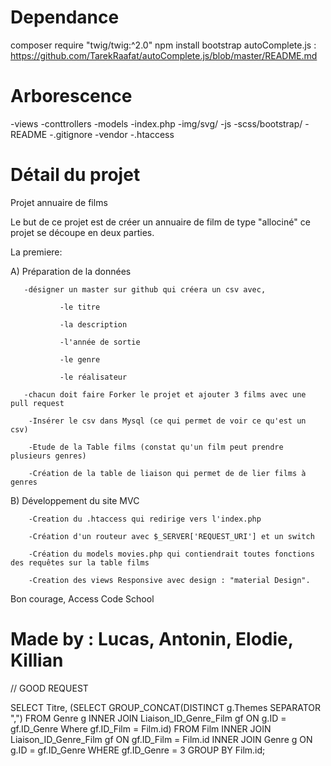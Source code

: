 
# Dependance

composer require "twig/twig:^2.0"
npm install bootstrap
autoComplete.js :  https://github.com/TarekRaafat/autoComplete.js/blob/master/README.md


# Arborescence

-views
-conttrollers
-models
-index.php
-img/svg/
-js
-scss/bootstrap/
-README
-.gitignore
-vendor
-.htaccess


# Détail du projet

Projet annuaire de films

   Le but de ce projet est de créer un annuaire de film de type "allociné"
   ce projet se découpe en deux parties.

   La premiere:

A) Préparation de la données

       -désigner un master sur github qui créera un csv avec,

               -le titre

               -la description

               -l'année de sortie

               -le genre

               -le réalisateur

       -chacun doit faire Forker le projet et ajouter 3 films avec une pull request

        -Insérer le csv dans Mysql (ce qui permet de voir ce qu'est un csv)

        -Etude de la Table films (constat qu'un film peut prendre plusieurs genres)

        -Création de la table de liaison qui permet de de lier films à genres

B) Développement du site MVC


        -Creation du .htaccess qui redirige vers l'index.php

        -Création d'un routeur avec $_SERVER['REQUEST_URI'] et un switch

        -Création du models movies.php qui contiendrait toutes fonctions des requêtes sur la table films

        -Creation des views Responsive avec design : "material Design".

Bon courage, Access Code School


# Made by : Lucas, Antonin, Elodie, Killian



// GOOD REQUEST 

SELECT Titre, 
(SELECT GROUP_CONCAT(DISTINCT g.Themes SEPARATOR ",") FROM Genre g 
INNER JOIN Liaison_ID_Genre_Film gf ON g.ID = gf.ID_Genre 
Where gf.ID_Film = Film.id)
FROM Film 
INNER JOIN Liaison_ID_Genre_Film gf ON gf.ID_Film = Film.id
INNER JOIN Genre g ON g.ID = gf.ID_Genre WHERE gf.ID_Genre = 3 GROUP BY Film.id;